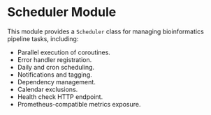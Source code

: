 # Scheduler Module

This module provides a `Scheduler` class for managing bioinformatics pipeline tasks, including:
- Parallel execution of coroutines.
- Error handler registration.
- Daily and cron scheduling.
- Notifications and tagging.
- Dependency management.
- Calendar exclusions.
- Health check HTTP endpoint.
- Prometheus-compatible metrics exposure.
